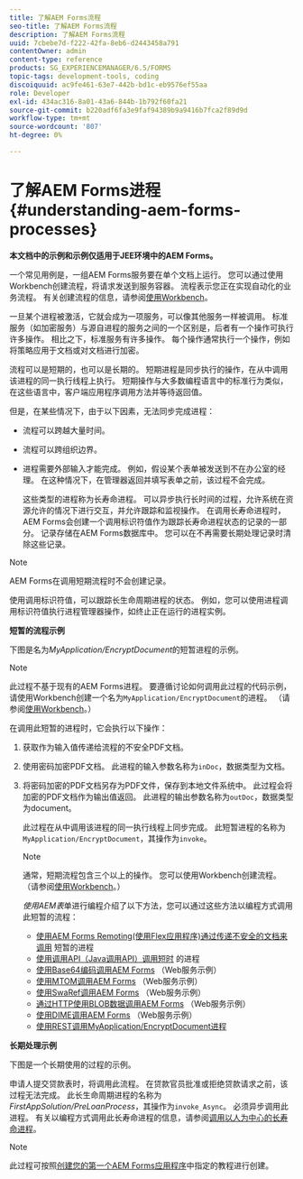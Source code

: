 ```yaml
---
title: 了解AEM Forms流程
seo-title: 了解AEM Forms流程
description: 了解AEM Forms流程
uuid: 7cbebe7d-f222-42fa-8eb6-d2443458a791
contentOwner: admin
content-type: reference
products: SG_EXPERIENCEMANAGER/6.5/FORMS
topic-tags: development-tools, coding
discoiquuid: ac9fe461-63e7-442b-bd1c-eb9576ef55aa
role: Developer
exl-id: 434ac316-8a01-43a6-844b-1b792f60fa21
source-git-commit: b220adf6fa3e9faf94389b9a9416b7fca2f89d9d
workflow-type: tm+mt
source-wordcount: '807'
ht-degree: 0%

---
```


# 了解AEM Forms进程{#understanding-aem-forms-processes}

**本文档中的示例和示例仅适用于JEE环境中的AEM Forms。**

一个常见用例是，一组AEM Forms服务要在单个文档上运行。 您可以通过使用Workbench创建流程，将请求发送到服务容器。 流程表示您正在实现自动化的业务流程。 有关创建流程的信息，请参阅[使用Workbench](https://www.adobe.com/go/learn_aemforms_workbench_63)。

一旦某个进程被激活，它就会成为一项服务，可以像其他服务一样被调用。 标准服务（如加密服务）与源自进程的服务之间的一个区别是，后者有一个操作可执行许多操作。 相比之下，标准服务有许多操作。 每个操作通常执行一个操作，例如将策略应用于文档或对文档进行加密。

流程可以是短期的，也可以是长期的。 短期进程是同步执行的操作，在从中调用该进程的同一执行线程上执行。 短期操作与大多数编程语言中的标准行为类似，在这些语言中，客户端应用程序调用方法并等待返回值。

但是，在某些情况下，由于以下因素，无法同步完成进程：

* 流程可以跨越大量时间。
* 流程可以跨组织边界。
* 进程需要外部输入才能完成。 例如，假设某个表单被发送到不在办公室的经理。 在这种情况下，在管理器返回并填写表单之前，该过程不会完成。

   这些类型的进程称为长寿命进程。 可以异步执行长时间的过程，允许系统在资源允许的情况下进行交互，并允许跟踪和监视操作。 在调用长寿命进程时，AEM Forms会创建一个调用标识符值作为跟踪长寿命进程状态的记录的一部分。 记录存储在AEM Forms数据库中。 您可以在不再需要长期处理记录时清除这些记录。

>[!NOTE]
>
>AEM Forms在调用短期流程时不会创建记录。

使用调用标识符值，可以跟踪长生命周期进程的状态。 例如，您可以使用进程调用标识符值执行进程管理器操作，如终止正在运行的进程实例。

**短暂的流程示例**

下图是名为&#x200B;*MyApplication/EncryptDocument*&#x200B;的短暂进程的示例。

>[!NOTE]
>
>此过程不基于现有的AEM Forms进程。 要遵循讨论如何调用此过程的代码示例，请使用Workbench创建一个名为`MyApplication/EncryptDocument`的进程。 （请参阅[使用Workbench](https://www.adobe.com/go/learn_aemforms_workbench_63)。）

在调用此短暂的进程时，它会执行以下操作：

1. 获取作为输入值传递给流程的不安全PDF文档。
1. 使用密码加密PDF文档。 此进程的输入参数名称为`inDoc`，数据类型为文档。
1. 将密码加密的PDF文档另存为PDF文件，保存到本地文件系统中。 此过程会将加密的PDF文档作为输出值返回。 此进程的输出参数名称为`outDoc`，数据类型为document。

   此过程在从中调用该进程的同一执行线程上同步完成。 此短暂进程的名称为`MyApplication/EncryptDocument`，其操作为`invoke`。

   >[!NOTE]
   >
   >通常，短期流程包含三个以上的操作。 您可以使用Workbench创建流程。 （请参阅[使用Workbench](https://www.adobe.com/go/learn_aemforms_workbench_63)。）

   *使用AEM表*&#x200B;单进行编程介绍了以下方法，您可以通过这些方法以编程方式调用此短暂的流程：

   * [使用AEM Forms Remoting(使用Flex应用程序)通过传递不安全的文档来调用](/help/forms/developing/invoking-aem-forms-using-remoting.md#invoking-a-short-lived-process-by-passing-an-unsecure-document-using-remoting) 短暂的进程
   * [使用调用API（Java调用API）调用短时](/help/forms/developing/invoking-aem-forms-using-java.md#invoking-a-short-lived-process-using-the-invocation-api) 的进程
   * [使用Base64编码调用AEM Forms](/help/forms/developing/invoking-aem-forms-using-web.md#invoking-aem-forms-using-base64-encoding) （Web服务示例）
   * [使用MTOM调用AEM Forms](/help/forms/developing/invoking-aem-forms-using-web.md#invoking-aem-forms-using-mtom) （Web服务示例）
   * [使用SwaRef调用AEM Forms](/help/forms/developing/invoking-aem-forms-using-web.md#invoking-aem-forms-using-swaref) （Web服务示例）
   * [通过HTTP使用BLOB数据调用AEM Forms](/help/forms/developing/invoking-aem-forms-using-web.md#invoking-aem-forms-using-blob-data-over-http) （Web服务示例）
   * [使用DIME调用AEM Forms](/help/forms/developing/invoking-aem-forms-using-web.md#invoking-aem-forms-using-dime) （Web服务示例）
   * [使用REST调用MyApplication/EncryptDocument进程](/help/forms/developing/invoking-aem-forms-using-rest.md)

**长期处理示例**

下图是一个长期使用的过程的示例。

申请人提交贷款表时，将调用此流程。 在贷款官员批准或拒绝贷款请求之前，该过程无法完成。 此长生命周期进程的名称为&#x200B;*FirstAppSolution/PreLoanProcess*，其操作为`invoke_Async`。 必须异步调用此进程。 有关以编程方式调用此长寿命进程的信息，请参阅[调用以人为中心的长寿命进程](/help/forms/developing/invoking-human-centric-long-lived.md#invoking-human-centric-long-lived-processes)。

>[!NOTE]
>
>此过程可按照[创建您的第一个AEM Forms应用程序](https://www.adobe.com/go/learn_aemforms_firstapp_ds_63)中指定的教程进行创建。
